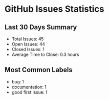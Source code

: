 # GitHub Issues Statistics

## Last 30 Days Summary
- Total Issues: 45
- Open Issues: 44
- Closed Issues: 1
- Average Time to Close: 0.3 hours

## Most Common Labels
- bug: 1
- documentation: 1
- good first issue: 1
